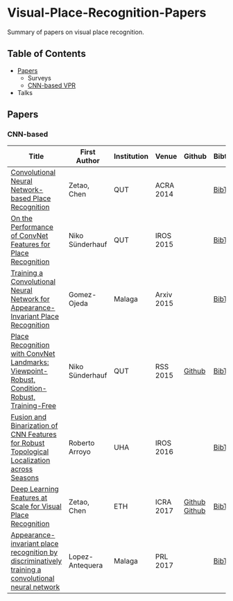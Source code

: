 # Visual-Place-Recognition-Papers
Summary of papers on visual place recognition.

## Table of Contents
- [Papers](#Papers)
  - Surveys
  - [CNN-based VPR](#CNN-based)
- Talks

## Papers
### CNN-based

| Title | First Author | Institution | Venue | Github | Bibtex |
|---|---|---|---|---|---|
| [Convolutional Neural Network-based Place Recognition](https://eprints.qut.edu.au/79662/) | Zetao, Chen | QUT | ACRA 2014 |  | [BibTex](citations/Chen_2014_Convolutional.txt) |
| [On the Performance of ConvNet Features for Place Recognition](https://ieeexplore.ieee.org/document/7353986) | Niko Sünderhauf | QUT | IROS 2015 |  | [BibTex](citations/Sunderhauf_2015_On.txt) |
| [Training a Convolutional Neural Network for Appearance-Invariant Place Recognition](https://arxiv.org/abs/1505.07428) | Gomez-Ojeda | Malaga | Arxiv 2015 |  | [BibTex](citations/Gomez-Ojeda_2015_Training.txt) |
| [Place Recognition with ConvNet Landmarks: Viewpoint-Robust, Condition-Robust, Training-Free](https://eprints.qut.edu.au/84931/) | Niko Sünderhauf | QUT | RSS 2015 | [Github](https://github.com/sepidehhosseinzadeh/Visual-Place-Recognition) | [BibTex](citations/Sunderhauf_2015_Place.txt) |
| [Fusion and Binarization of CNN Features for  Robust Topological Localization across Seasons](https://ieeexplore.ieee.org/document/7759685) | Roberto Arroyo | UHA | IROS 2016 |  | [BibTex](citations/Arroyo_2016_Fusion.txt) |
| [Deep Learning Features at Scale for Visual Place Recognition](https://ieeexplore.ieee.org/abstract/document/7989366) | Zetao, Chen | ETH | ICRA 2017 | [Github](https://github.com/scutzetao/DLfeature_PlaceRecog_icra2017) [Github](https://github.com/fshamshirdar/place-recognition) | [BibTex](citations/Chen_2017_Deep.txt) |
| [Appearance-invariant place recognition by discriminatively training a convolutional neural network](https://www.sciencedirect.com/science/article/abs/pii/S0167865517301381) | Lopez-Antequera | Malaga | PRL 2017 |  | [BibTex](citations/Lopez-Antequera_2017_Appearance.txt) |
